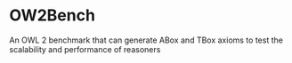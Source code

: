 # OW2Bench
An OWL 2 benchmark that can generate ABox and TBox axioms to test the scalability and performance of reasoners
